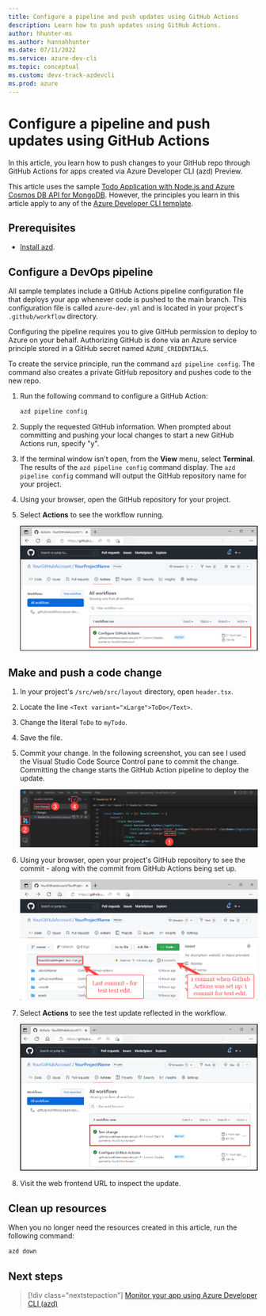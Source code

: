 ```yaml
---
title: Configure a pipeline and push updates using GitHub Actions
description: Learn how to push updates using GitHub Actions.
author: hhunter-ms
ms.author: hannahhunter
ms.date: 07/11/2022
ms.service: azure-dev-cli
ms.topic: conceptual
ms.custom: devx-track-azdevcli
ms.prod: azure
---
```


# Configure a pipeline and push updates using GitHub Actions

In this article, you learn how to push changes to your GitHub repo through GitHub Actions for apps created via Azure Developer CLI (azd) Preview.

This article uses the sample [Todo Application with Node.js and Azure Cosmos DB API for MongoDB](https://github.com/azure-samples/todo-nodejs-mongo). However, the principles you learn in this article apply to any of the [Azure Developer CLI template](overview.md#azure-developer-cli-templates).

## Prerequisites

- [Install azd](get-started.md).

## Configure a DevOps pipeline

All sample templates include a GitHub Actions pipeline configuration file that deploys your app whenever code is pushed to the main branch. This configuration file is called `azure-dev.yml` and is located in your project's `.github/workflow` directory.

Configuring the pipeline requires you to give GitHub permission to deploy to Azure on your behalf. Authorizing GitHub is done via an Azure service principle stored in a GitHub secret named `AZURE_CREDENTIALS`.

To create the service principle, run the command `azd pipeline config`. The command also creates a private GitHub repository and pushes code to the new repo.  

1. Run the following command to configure a GitHub Action:

    ```bash
    azd pipeline config
    ```

1. Supply the requested GitHub information. When prompted about committing and pushing your local changes to start a new GitHub Actions run, specify "y".

1. If the terminal window isn't open, from the **View** menu, select **Terminal**. The results of the `azd pipeline config` command display. The `azd pipeline config` command will output the GitHub repository name for your project.

1. Using your browser, open the GitHub repository for your project.

1. Select **Actions** to see the workflow running.

    ![Screenshot of GitHub workflow running.](media/configure-devops-pipeline/github-workflow.png)

## Make and push a code change

1. In your project's `/src/web/src/layout` directory, open `header.tsx`.

1. Locate the line `<Text variant="xLarge">ToDo</Text>`.

1. Change the literal `ToDo` to `myTodo`.

1. Save the file.

1. Commit your change. In the following screenshot, you can see I used the Visual Studio Code Source Control pane to commit the change. Committing the change starts the GitHub Action pipeline to deploy the update.

    ![Screenshot of steps required to make and commit change to test file.](media/configure-devops-pipeline/commit-changes-to-github.png)

1. Using your browser, open your project's GitHub repository to see the commit - along with the commit from GitHub Actions being set up.

    ![Screenshot of your committed change in GitHub.](media/configure-devops-pipeline/committed-changes-in-github-repo.png)

1. Select **Actions** to see the test update reflected in the workflow.

    ![Screenshot of GitHub workflow running after test update.](media/configure-devops-pipeline/github-workflow-after-test-update.png)

1. Visit the web frontend URL to inspect the update.

## Clean up resources

When you no longer need the resources created in this article, run the following command:

``` bash
azd down
```

## Next steps

> [!div class="nextstepaction"]
> [Monitor your app using Azure Developer CLI (azd)](monitor-your-app.md)
